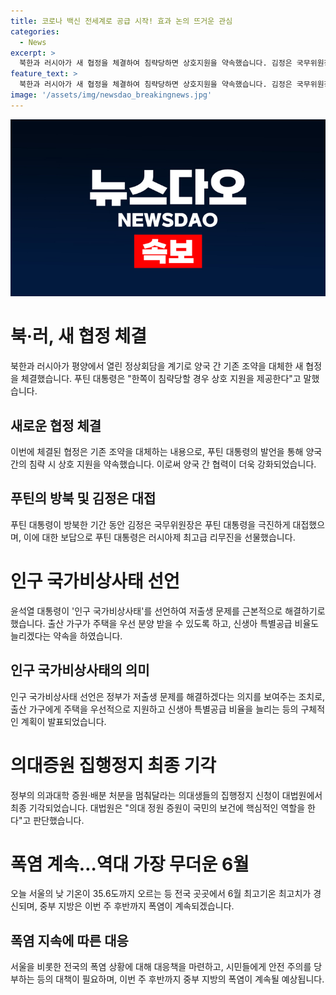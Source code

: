 ```yaml
---
title: 코로나 백신 전세계로 공급 시작! 효과 논의 뜨거운 관심
categories:
  - News
excerpt: >
  북한과 러시아가 새 협정을 체결하여 침략당하면 상호지원을 약속했습니다. 김정은 국무위원장은 푸틴 대통령의 방북 기간 동안 러시아제 최고급 리무진을 선물받았습니다. 한편, 윤석열 대통령은 인구 문제를 해결하기 위해 인구 국가비상사태를 선언하고 출산가구에게 주택 우선 분양 및 신생아 특별공급 비율 증가를 약속했습니다. 다른 소식으로는 대법원이 의대생들의 의대 증원 집행정지 신청을 최종 기각했고, 이번 주는 전국적으로 폭염이 계속될 전망입니다.
feature_text: >
  북한과 러시아가 새 협정을 체결하여 침략당하면 상호지원을 약속했습니다. 김정은 국무위원장은 푸틴 대통령의 방북 기간 동안 러시아제 최고급 리무진을 선물받았습니다. 한편, 윤석열 대통령은 인구 문제를 해결하기 위해 인구 국가비상사태를 선언하고 출산가구에게 주택 우선 분양 및 신생아 특별공급 비율 증가를 약속했습니다. 다른 소식으로는 대법원이 의대생들의 의대 증원 집행정지 신청을 최종 기각했고, 이번 주는 전국적으로 폭염이 계속될 전망입니다.
image: '/assets/img/newsdao_breakingnews.jpg'
---
```


<p><img src="/assets/img/newsdao_breakingnews.jpg" alt="pcversion 속보" /></p>

<h1 data-ke-size="size26">북·러, 새 협정 체결</h1>

<p data-ke-size="size16">북한과 러시아가 평양에서 열린 정상회담을 계기로 양국 간 기존 조약을 대체한 새 협정을 체결했습니다. 푸틴 대통령은 "한쪽이 침략당할 경우 상호 지원을 제공한다"고 말했습니다.</p>

<h2 data-ke-size="size24">새로운 협정 체결</h2>

<p data-ke-size="size16">이번에 체결된 협정은 기존 조약을 대체하는 내용으로, 푸틴 대통령의 발언을 통해 양국 간의 침략 시 상호 지원을 약속했습니다. 이로써 양국 간 협력이 더욱 강화되었습니다.</p>

<h2 data-ke-size="size24">푸틴의 방북 및 김정은 대접</h2>

<p data-ke-size="size16">푸틴 대통령이 방북한 기간 동안 김정은 국무위원장은 푸틴 대통령을 극진하게 대접했으며, 이에 대한 보답으로 푸틴 대통령은 러시아제 최고급 리무진을 선물했습니다.</p>

<h1 data-ke-size="size26">인구 국가비상사태 선언</h1>

<p data-ke-size="size16">윤석열 대통령이 '인구 국가비상사태'를 선언하여 저출생 문제를 근본적으로 해결하기로 했습니다. 출산 가구가 주택을 우선 분양 받을 수 있도록 하고, 신생아 특별공급 비율도 늘리겠다는 약속을 하였습니다.</p>

<h2 data-ke-size="size24">인구 국가비상사태의 의미</h2>

<p data-ke-size="size16">인구 국가비상사태 선언은 정부가 저출생 문제를 해결하겠다는 의지를 보여주는 조치로, 출산 가구에게 주택을 우선적으로 지원하고 신생아 특별공급 비율을 늘리는 등의 구체적인 계획이 발표되었습니다.</p>

<h1 data-ke-size="size26">의대증원 집행정지 최종 기각</h1>

<p data-ke-size="size16">정부의 의과대학 증원·배분 처분을 멈춰달라는 의대생들의 집행정지 신청이 대법원에서 최종 기각되었습니다. 대법원은 "의대 정원 증원이 국민의 보건에 핵심적인 역할을 한다"고 판단했습니다.</p>

<h1 data-ke-size="size26">폭염 계속…역대 가장 무더운 6월</h1>

<p data-ke-size="size16">오늘 서울의 낮 기온이 35.6도까지 오르는 등 전국 곳곳에서 6월 최고기온 최고치가 경신되며, 중부 지방은 이번 주 후반까지 폭염이 계속되겠습니다.</p>

<h2 data-ke-size="size24">폭염 지속에 따른 대응</h2>

<p data-ke-size="size16">서울을 비롯한 전국의 폭염 상황에 대해 대응책을 마련하고, 시민들에게 안전 주의를 당부하는 등의 대책이 필요하며, 이번 주 후반까지 중부 지방의 폭염이 계속될 예상됩니다.</p>

